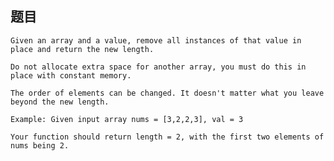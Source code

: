 ## 题目
    Given an array and a value, remove all instances of that value in place and return the new length.

    Do not allocate extra space for another array, you must do this in place with constant memory.

    The order of elements can be changed. It doesn't matter what you leave beyond the new length.

    Example: Given input array nums = [3,2,2,3], val = 3

    Your function should return length = 2, with the first two elements of nums being 2.
